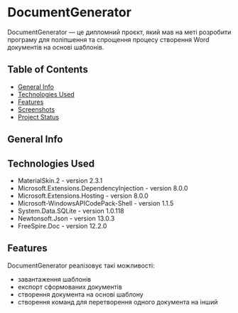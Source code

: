 # DocumentGenerator
DocumentGenerator — це дипломний проєкт, який мав на меті розробити програму для поліпшення та спрощення процесу створення Word документів на основі шаблонів.
## Table of Contents
* [General Info](#general-information)
* [Technologies Used](#technologies-used)
* [Features](#features)
* [Screenshots](#screenshots)
* [Project Status](#project-status)
<!-- * [License](#license) -->
## General Info
## Technologies Used
- MaterialSkin.2 - version 2.3.1
- Microsoft.Extensions.DependencyInjection - version 8.0.0
- Microsoft.Extensions.Hosting - version 8.0.0
- Microsoft-WindowsAPICodePack-Shell - version 1.1.5
- System.Data.SQLite - version 1.0.118
- Newtonsoft.Json - version 13.0.3
- FreeSpire.Doc - version 12.2.0
## Features
DocumentGenerator реалізовує такі можливості:
- завантаження шаблонів
- експорт сформованих документів
- створення документа на основі шаблону
- створення команд для перетворення одного документа на інший














